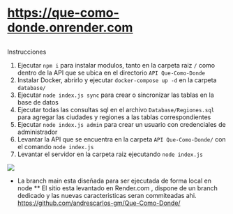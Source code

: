 # https://que-como-donde.onrender.com
## 

Instrucciones

1. Ejecutar `npm i` para instalar modulos, tanto en la carpeta raiz `/` como dentro de la API que se ubica en el directorio `API Que-Como-Donde`
2. Instalar Docker, abrirlo y ejecutar `docker-compose up -d` en la carpeta `database/`
3. Ejecutar `node index.js sync` para crear o sincronizar las tablas en la base de datos
4. Ejecutar todas las consultas sql en el archivo `Database/Regiones.sql` para agregar las ciudades y regiones a las tablas correspondientes
5. Ejecutar `node index.js admin` para crear un usuario con credenciales de administrador
6. Levantar la API que se encuentra en la carpeta `API Que-Como-Donde/` con el comando `node index.js`
7. Levantar el servidor en la carpeta raiz ejecutando `node index.js`



[![](https://que-como-donde.onrender.com/img/Logo/Logo%20colores.png)](www.quecomodonde.ml)

* La branch main esta diseñada para  ser ejecutada de forma local en node
** El sitio esta levantado en Render.com , dispone de un branch dedicado y las nuevas caracteristicas seran commiteadas ahi.
https://github.com/andrescarlos-gm/Que-Como-Donde/


